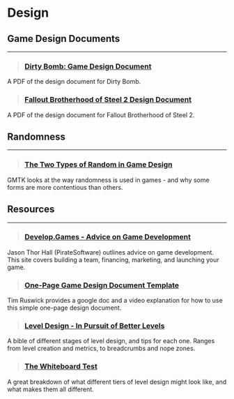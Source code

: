 # Design

## Game Design Documents
___

> ### [Dirty Bomb: Game Design Document](http://db-design.splashdamage.com.s3-eu-west-1.amazonaws.com/dirty_bomb-game_design_document.pdf)
A PDF of the design document for Dirty Bomb.
<!-- -->


> ### [Fallout Brotherhood of Steel 2 Design Document](https://drive.google.com/file/d/1b6TVJHAjtsK12qmDn9M8CdoUSHS1OHwY/view)
A PDF of the design document for Fallout Brotherhood of Steel 2.
<!-- -->


## Randomness
___

> ### [The Two Types of Random in Game Design](https://www.youtube.com/watch?v=dwI5b-wRLic)
GMTK looks at the way randomness is used in games - and why some forms are more contentious than others.
<!-- -->


## Resources
___

> ### [Develop.Games - Advice on Game Development](https://develop.games/)
Jason Thor Hall (PirateSoftware) outlines advice on game development. This site covers building a team, financing, marketing, and launching your game.
<!-- -->


> ### [One-Page Game Design Document Template](https://www.youtube.com/watch?v=q96lz725gIw)
Tim Ruswick provides a google doc and a video explanation for how to use this simple one-page design document.
<!-- -->


> ### [Level Design - In Pursuit of Better Levels](https://docs.google.com/document/d/1fAlf2MwEFTwePwzbP3try1H0aYa9kpVBHPBkyIq-caY/edit?usp=sharing)
A bible of different stages of level design, and tips for each one. Ranges from level creation and metrics, to breadcrumbs and nope zones.
<!-- -->


> ### [The Whiteboard Test](https://cdn.discordapp.com/attachments/607019459760095232/730822193696604290/image0.jpg?ex=66b24eb4&is=66b0fd34&hm=5e4429255cf5fe08b6ea6aef64dde26227d9ad24508c3190498e03015a6795bd&)
A great breakdown of what different tiers of level design might look like, and what makes them all different.
<!-- -->

